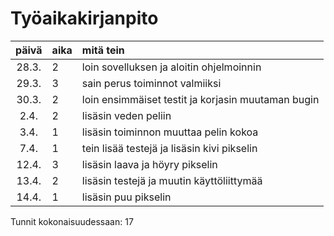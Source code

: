 # Työaikakirjanpito

| päivä | aika | mitä tein  |
| :----:|:-----| :-----|
| 28.3. | 2    | loin sovelluksen ja aloitin ohjelmoinnin |
| 29.3. | 3    | sain perus toiminnot valmiiksi |
| 30.3. | 2    | loin ensimmäiset testit ja korjasin muutaman bugin |
| 2.4.  | 2    | lisäsin veden peliin |
| 3.4.  | 1    | lisäsin toiminnon muuttaa pelin kokoa |
| 7.4.  | 1    | tein lisää testejä ja lisäsin kivi pikselin |
| 12.4. | 3    | lisäsin laava ja höyry pikselin |
| 13.4. | 2    | lisäsin testejä ja muutin käyttöliittymää |
| 14.4. | 1    | lisäsin puu pikselin |


Tunnit kokonaisuudessaan: 17
